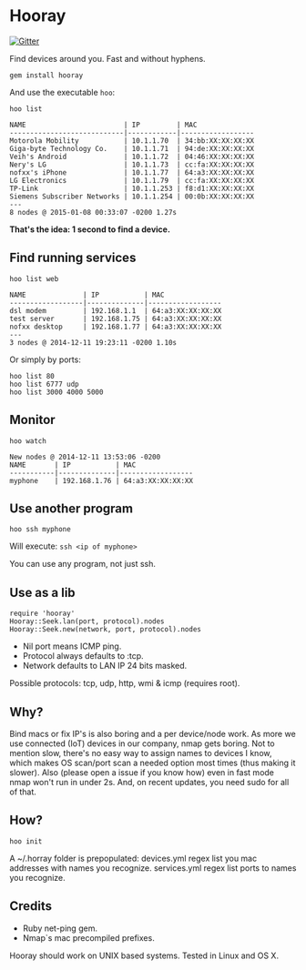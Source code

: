 Hooray
======

[![Gitter](https://badges.gitter.im/Join%20Chat.svg)](https://gitter.im/nofxx/hooray?utm_source=badge&utm_medium=badge&utm_campaign=pr-badge&utm_content=badge)

Find devices around you. Fast and without hyphens.

    gem install hooray


And use the executable `hoo`:


```
hoo list
```
```
NAME                        | IP         | MAC
----------------------------|------------|------------------
Motorola Mobility           | 10.1.1.70  | 34:bb:XX:XX:XX:XX
Giga-byte Technology Co.    | 10.1.1.71  | 94:de:XX:XX:XX:XX
Veih's Android              | 10.1.1.72  | 04:46:XX:XX:XX:XX
Nery's LG                   | 10.1.1.73  | cc:fa:XX:XX:XX:XX
nofxx's iPhone              | 10.1.1.77  | 64:a3:XX:XX:XX:XX
LG Electronics              | 10.1.1.79  | cc:fa:XX:XX:XX:XX
TP-Link                     | 10.1.1.253 | f8:d1:XX:XX:XX:XX
Siemens Subscriber Networks | 10.1.1.254 | 00:0b:XX:XX:XX:XX
---
8 nodes @ 2015-01-08 00:33:07 -0200 1.27s
```

**That's the idea: 1 second to find a device.**


## Find running services

```
hoo list web
```
```
NAME              | IP           | MAC
------------------|--------------|------------------
dsl modem         | 192.168.1.1  | 64:a3:XX:XX:XX:XX
test server       | 192.168.1.75 | 64:a3:XX:XX:XX:XX
nofxx desktop     | 192.168.1.77 | 64:a3:XX:XX:XX:XX
---
3 nodes @ 2014-12-11 19:23:11 -0200 1.10s
```

Or simply by ports:


```
hoo list 80
hoo list 6777 udp
hoo list 3000 4000 5000
```

## Monitor

```
hoo watch
```
```
New nodes @ 2014-12-11 13:53:06 -0200
NAME       | IP           | MAC
-----------|--------------|------------------
myphone    | 192.168.1.76 | 64:a3:XX:XX:XX:XX
```


## Use another program

```
hoo ssh myphone
```

Will execute: `ssh <ip of myphone>`

You can use any program, not just ssh.


## Use as a lib

```
require 'hooray'
Hooray::Seek.lan(port, protocol).nodes
Hooray::Seek.new(network, port, protocol).nodes
```

* Nil port means ICMP ping.
* Protocol always defaults to :tcp.
* Network defaults to LAN IP 24 bits masked.

Possible protocols: tcp, udp, http, wmi & icmp (requires root).


## Why?

Bind macs or fix IP's is also boring and a per device/node work.
As more we use connected (IoT) devices in our company, nmap gets boring.
Not to mention slow, there's no easy way to assign names to devices I know,
which makes OS scan/port scan a needed option most times (thus making it slower).
Also (please open a issue if you know how) even in fast mode nmap won't run in under 2s.
And, on recent updates, you need sudo for all of that.

## How?

```
hoo init
```

A ~/.horray folder is prepopulated:
devices.yml regex list you mac addresses with names you recognize.
services.yml regex list ports to names you recognize.


## Credits

* Ruby net-ping gem.
* Nmap`s mac precompiled prefixes.


Hooray should work on UNIX based systems.
Tested in Linux and OS X.

